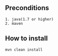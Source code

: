 ## Preconditions

    1. java(1.7 or higher)
    2. maven

## How to install

    mvn clean install
